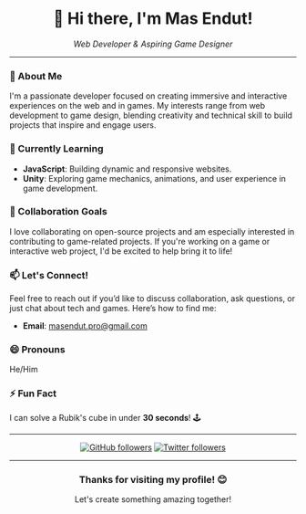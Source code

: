 <h1 align="center">👋 Hi there, I'm Mas Endut!</h1>
<p align="center">
  <em>Web Developer & Aspiring Game Designer</em>
</p>

---

### 👀 About Me
I'm a passionate developer focused on creating immersive and interactive experiences on the web and in games. My interests range from web development to game design, blending creativity and technical skill to build projects that inspire and engage users.

### 🌱 Currently Learning
- **JavaScript**: Building dynamic and responsive websites.
- **Unity**: Exploring game mechanics, animations, and user experience in game development.

### 💞️ Collaboration Goals
I love collaborating on open-source projects and am especially interested in contributing to game-related projects. If you're working on a game or interactive web project, I'd be excited to help bring it to life!

### 📫 Let's Connect!
Feel free to reach out if you’d like to discuss collaboration, ask questions, or just chat about tech and games. Here’s how to find me:
- **Email**: [masendut.pro@gmail.com](mailto:masendut.pro@gmail.com)

### 😄 Pronouns
He/Him

### ⚡ Fun Fact
I can solve a Rubik's cube in under **30 seconds**! 🕹️

---

<p align="center">
  <a href="https://github.com/MasEndut"><img src="https://img.shields.io/github/followers/MasEndut?label=Follow%20me&style=social" alt="GitHub followers"></a>
  <a href="https://twitter.com/masendut"><img src="https://img.shields.io/twitter/follow/masendut?label=Follow%20on%20Twitter&style=social" alt="Twitter followers"></a>
</p>

---

<h3 align="center">Thanks for visiting my profile! 😊</h3>
<p align="center">Let's create something amazing together!</p>

